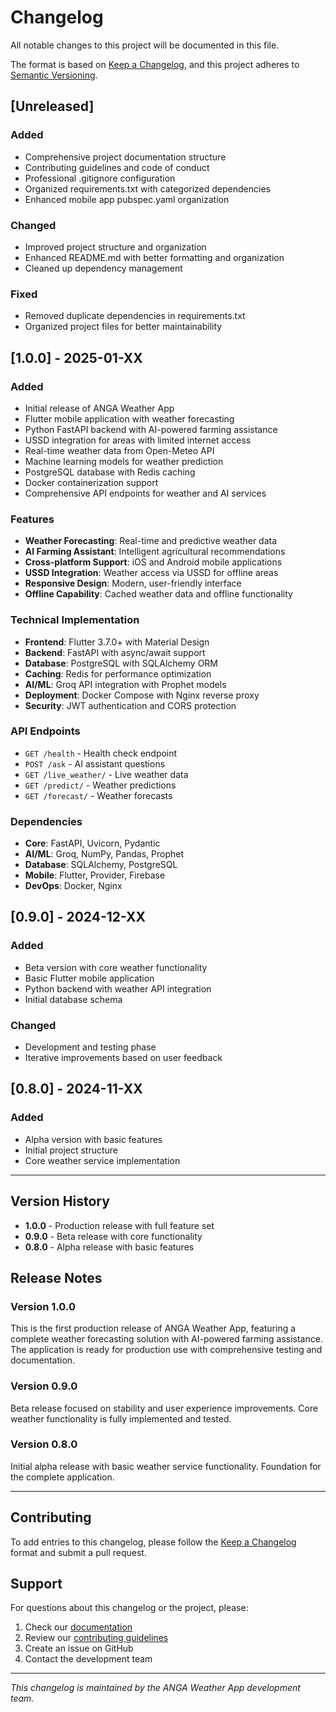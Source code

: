 # Changelog

All notable changes to this project will be documented in this file.

The format is based on [Keep a Changelog](https://keepachangelog.com/en/1.0.0/),
and this project adheres to [Semantic Versioning](https://semver.org/spec/v2.0.0.html).

## [Unreleased]

### Added
- Comprehensive project documentation structure
- Contributing guidelines and code of conduct
- Professional .gitignore configuration
- Organized requirements.txt with categorized dependencies
- Enhanced mobile app pubspec.yaml organization

### Changed
- Improved project structure and organization
- Enhanced README.md with better formatting and organization
- Cleaned up dependency management

### Fixed
- Removed duplicate dependencies in requirements.txt
- Organized project files for better maintainability

## [1.0.0] - 2025-01-XX

### Added
- Initial release of ANGA Weather App
- Flutter mobile application with weather forecasting
- Python FastAPI backend with AI-powered farming assistance
- USSD integration for areas with limited internet access
- Real-time weather data from Open-Meteo API
- Machine learning models for weather prediction
- PostgreSQL database with Redis caching
- Docker containerization support
- Comprehensive API endpoints for weather and AI services

### Features
- **Weather Forecasting**: Real-time and predictive weather data
- **AI Farming Assistant**: Intelligent agricultural recommendations
- **Cross-platform Support**: iOS and Android mobile applications
- **USSD Integration**: Weather access via USSD for offline areas
- **Responsive Design**: Modern, user-friendly interface
- **Offline Capability**: Cached weather data and offline functionality

### Technical Implementation
- **Frontend**: Flutter 3.7.0+ with Material Design
- **Backend**: FastAPI with async/await support
- **Database**: PostgreSQL with SQLAlchemy ORM
- **Caching**: Redis for performance optimization
- **AI/ML**: Groq API integration with Prophet models
- **Deployment**: Docker Compose with Nginx reverse proxy
- **Security**: JWT authentication and CORS protection

### API Endpoints
- `GET /health` - Health check endpoint
- `POST /ask` - AI assistant questions
- `GET /live_weather/` - Live weather data
- `GET /predict/` - Weather predictions
- `GET /forecast/` - Weather forecasts

### Dependencies
- **Core**: FastAPI, Uvicorn, Pydantic
- **AI/ML**: Groq, NumPy, Pandas, Prophet
- **Database**: SQLAlchemy, PostgreSQL
- **Mobile**: Flutter, Provider, Firebase
- **DevOps**: Docker, Nginx

## [0.9.0] - 2024-12-XX

### Added
- Beta version with core weather functionality
- Basic Flutter mobile application
- Python backend with weather API integration
- Initial database schema

### Changed
- Development and testing phase
- Iterative improvements based on user feedback

## [0.8.0] - 2024-11-XX

### Added
- Alpha version with basic features
- Initial project structure
- Core weather service implementation

---

## Version History

- **1.0.0** - Production release with full feature set
- **0.9.0** - Beta release with core functionality
- **0.8.0** - Alpha release with basic features

## Release Notes

### Version 1.0.0
This is the first production release of ANGA Weather App, featuring a complete weather forecasting solution with AI-powered farming assistance. The application is ready for production use with comprehensive testing and documentation.

### Version 0.9.0
Beta release focused on stability and user experience improvements. Core weather functionality is fully implemented and tested.

### Version 0.8.0
Initial alpha release with basic weather service functionality. Foundation for the complete application.

---

## Contributing

To add entries to this changelog, please follow the [Keep a Changelog](https://keepachangelog.com/en/1.0.0/) format and submit a pull request.

## Support

For questions about this changelog or the project, please:
1. Check our [documentation](docs/README.md)
2. Review our [contributing guidelines](CONTRIBUTING.md)
3. Create an issue on GitHub
4. Contact the development team

---

*This changelog is maintained by the ANGA Weather App development team.*
